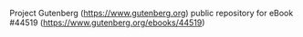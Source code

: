 Project Gutenberg (https://www.gutenberg.org) public repository for eBook #44519 (https://www.gutenberg.org/ebooks/44519)
